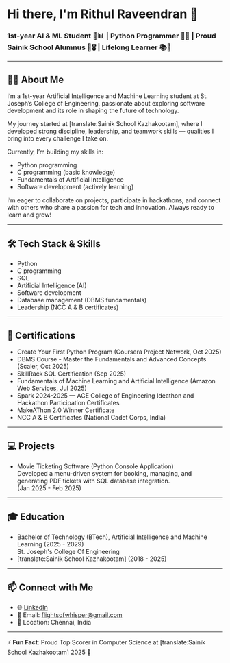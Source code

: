 # Hi there, I'm Rithul Raveendran 👋

### 1st-year AI & ML Student 🤖📊 | Python Programmer 🐍💾 | Proud Sainik School Alumnus 🏫🎖️ | Lifelong Learner 📚🌱

---

## 👨‍💻 About Me
I’m a 1st-year Artificial Intelligence and Machine Learning student at St. Joseph’s College of Engineering, passionate about exploring software development and its role in shaping the future of technology.

My journey started at [translate:Sainik School Kazhakootam], where I developed strong discipline, leadership, and teamwork skills — qualities I bring into every challenge I take on.

Currently, I’m building my skills in:
- Python programming
- C programming (basic knowledge)
- Fundamentals of Artificial Intelligence
- Software development (actively learning)

I’m eager to collaborate on projects, participate in hackathons, and connect with others who share a passion for tech and innovation. Always ready to learn and grow!

---

## 🛠️ Tech Stack & Skills
- Python  
- C programming  
- SQL  
- Artificial Intelligence (AI)  
- Software development  
- Database management (DBMS fundamentals)  
- Leadership (NCC A & B certificates)

---

## 📜 Certifications
- Create Your First Python Program (Coursera Project Network, Oct 2025)  
- DBMS Course - Master the Fundamentals and Advanced Concepts (Scaler, Oct 2025)  
- SkillRack SQL Certification (Sep 2025)  
- Fundamentals of Machine Learning and Artificial Intelligence (Amazon Web Services, Jul 2025)  
- Spark 2024-2025 — ACE College of Engineering Ideathon and Hackathon Participation Certificates  
- MakeAThon 2.0 Winner Certificate  
- NCC A & B Certificates (National Cadet Corps, India)

---

## 💻 Projects
- Movie Ticketing Software (Python Console Application)  
  Developed a menu-driven system for booking, managing, and generating PDF tickets with SQL database integration.  
  (Jan 2025 - Feb 2025)

---

## 🎓 Education
- Bachelor of Technology (BTech), Artificial Intelligence and Machine Learning (2025 - 2029)  
  St. Joseph's College Of Engineering  
- [translate:Sainik School Kazhakootam] (2018 - 2025)  

---

## 📫 Connect with Me
- 🌐 [LinkedIn](https://www.linkedin.com/in/rithulraveendran/)  
- 📧 Email: flightsofwhisper@gmail.com  
- 📍 Location: Chennai, India

---

⚡ **Fun Fact**: Proud Top Scorer in Computer Science at [translate:Sainik School Kazhakootam] 2025 🏅

